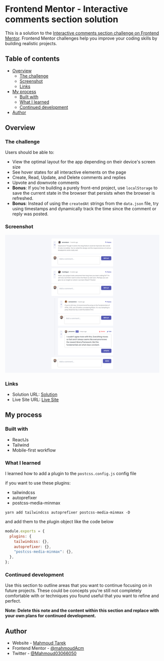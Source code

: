 # Frontend Mentor - Interactive comments section solution

This is a solution to the [Interactive comments section challenge on Frontend Mentor](https://www.frontendmentor.io/challenges/interactive-comments-section-iG1RugEG9). Frontend Mentor challenges help you improve your coding skills by building realistic projects.

## Table of contents

- [Overview](#overview)
  - [The challenge](#the-challenge)
  - [Screenshot](#screenshot)
  - [Links](#links)
- [My process](#my-process)
  - [Built with](#built-with)
  - [What I learned](#what-i-learned)
  - [Continued development](#continued-development)
- [Author](#author)

## Overview

### The challenge

Users should be able to:

- View the optimal layout for the app depending on their device's screen size
- See hover states for all interactive elements on the page
- Create, Read, Update, and Delete comments and replies
- Upvote and downvote comments
- **Bonus**: If you're building a purely front-end project, use `localStorage` to save the current state in the browser that persists when the browser is refreshed.
- **Bonus**: Instead of using the `createdAt` strings from the `data.json` file, try using timestamps and dynamically track the time since the comment or reply was posted.

### Screenshot

![](./design/screenshot.png)

### Links

- Solution URL: [Solution](https://github.com/mahmoudAcm/frontend-mentor/tree/master/interactive-comments-section)
- Live Site URL: [Live Site](https://mahmoudacm.github.io/frontend-mentor/interactive-comments-section/dist/)

## My process

### Built with

- ReactJs
- Tailwind
- Mobile-first workflow

### What I learned

I learned how to add a plugin to the `postcss.config.js` config file

if you want to use these plugins:

- tailwindcss
- autoprefixer
- postcss-media-minmax

```
yarn add tailwindcss autoprefixer postcss-media-minmax -D
```

and add them to the plugin object like the code below

```js
module.exports = {
  plugins: {
    tailwindcss: {},
    autoprefixer: {},
    "postcss-media-minmax": {},
  },
};
```

### Continued development

Use this section to outline areas that you want to continue focusing on in future projects. These could be concepts you're still not completely comfortable with or techniques you found useful that you want to refine and perfect.

**Note: Delete this note and the content within this section and replace with your own plans for continued development.**

## Author

- Website - [Mahmoud Tarek](https://portfolio-mahmoudtarek-bldai.vercel.app/)
- Frontend Mentor - [@mahmoudAcm](https://www.frontendmentor.io/profile/mahmoudAcm)
- Twitter - [@Mahmoud03066050](https://twitter.com/Mahmoud03066050)
